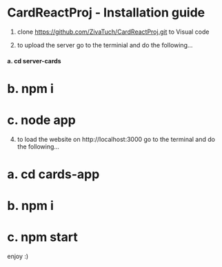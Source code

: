 # CardReactProj - Installation guide

1. clone https://github.com/ZivaTuch/CardReactProj.git to Visual code

2. to upload the server go to the terminial and do the following...
   
####      a.  cd server-cards
   
#      b.  npm i
   
#      c.  node app

4. to load the website on http://localhost:3000 go to the terminal and do the following...
   
#     a.  cd cards-app
   
#     b.  npm i
   
#     c.  npm start

   

 enjoy :)  
   
   

